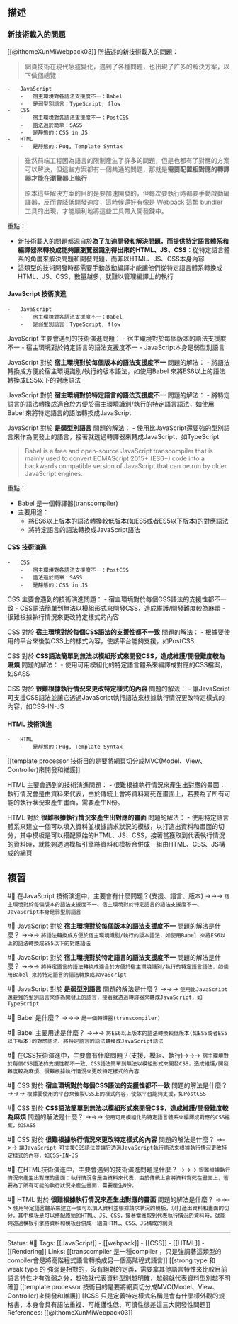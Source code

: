 ## 描述

### 新技術載入的問題
[[@ithomeXunMiWebpack03]] 所描述的新技術載入的問題：
> 網頁技術在現代急遽變化，遇到了各種問題，也出現了許多的解決方案，以下做個總覽：

```
-   JavaScript
    -   宿主環境對各語法支援度不一：Babel
    -   是弱型別語言：TypeScript, flow
-   CSS
    -   宿主環境對各語法支援度不一：PostCSS
    -   語法過於簡單：SASS
    -   是靜態的：CSS in JS
-   HTML
    -   是靜態的：Pug, Template Syntax
```


> 雖然前端工程因為語言的限制產生了許多的問題，但是也都有了對應的方案可以解決，但這些方案都有一個共通的問題，那就是**需要配置相對應的轉譯器才能在瀏覽器上執行**
> 
> 原本這些解決方案的目的是要加速開發的，但每次要執行時都要手動啟動編譯器，反而會降低開發速度，這時候還好有像是 Webpack 這類 bundler 工具的出現，才能順利地將這些工具帶入開發鍊中。

重點：
- 新技術載入的問題都源自於**為了加速開發和解決問題，而提供特定語言體系和編譯器來轉換成能夠讓瀏覽器識別得出來的HTML、JS、CSS**：從特定語言體系的角度來解決問題和開發問題，而非以HTML、JS、CSS本身內容
- 這類型的技術開發時都需要手動啟動編譯才能讓他們從特定語言體系轉換成HTML、JS、CSS，數量越多，就難以管理編譯上的執行


#### JavaScript 技術演進
```
-   JavaScript
    -   宿主環境對各語法支援度不一：Babel
    -   是弱型別語言：TypeScript, flow
```

JavaScript 主要會遇到的技術演進問題：
	- 宿主環境對於每個版本的語法支援度不一
	- 宿主環境對於特定語言的語法支援度不一
	- JavaScript本身是弱型別語言

JavaScript 對於 **宿主環境對於每個版本的語法支援度不一** 問題的解法：
	- 將語法轉換成方便於宿主環境識別/執行的版本語法，如使用Babel 來將ES6以上的語法轉換成ES5以下的對應語法

JavaScript 對於 **宿主環境對於特定語言的語法支援度不一** 問題的解法：
	- 將特定語言的語法轉換成適合於方便於宿主環境識別/執行的特定語言語法，如使用Babel 來將特定語言的語法轉換成JavaScript

JavaScript 對於 **是弱型別語言** 問題的解法：
	- 使用比JavaScript還要強的型別語言來作為開發上的語言，接著就透過轉譯器來轉成JavaScript，如TypeScript

> Babel is a free and open-source JavaScript transcompiler that is mainly used to convert ECMAScript 2015+ (ES6+) code into a backwards compatible version of JavaScript that can be run by older JavaScript engines.

重點：
- Babel 是一個轉譯器(transcompiler)
- 主要用途：
	- 將ES6以上版本的語法轉換較低版本(如ES5或者ES5以下版本)的對應語法
	- 將特定語言的語法轉換成JavaScript語法


#### CSS 技術演進
```
-   CSS
    -   宿主環境對各語法支援度不一：PostCSS
    -   語法過於簡單：SASS
    -   是靜態的：CSS in JS
```

CSS 主要會遇到的技術演進問題：
	- 宿主環境對於每個CSS語法的支援性都不一致
	- CSS語法簡單到無法以模組形式來開發CSS，造成維護/開發難度較為麻煩
	- 很難根據執行情況來更改特定樣式的內容

CSS 對於 **宿主環境對於每個CSS語法的支援性都不一致** 問題的解法：
	- 根據要使用的平台來後製CSS上的樣式內容，使該平台能夠支援，如PostCSS

CSS 對於 **CSS語法簡單到無法以模組形式來開發CSS，造成維護/開發難度較為麻煩** 問題的解法：
	- 使用可用模組化的特定語言體系來編譯成對應的CSS檔案，如SASS

CSS 對於 **很難根據執行情況來更改特定樣式的內容** 問題的解法：
	- 讓JavaScript 可支援CSS語法並讓它透過JavaScript執行語法來根據執行情況更改特定樣式的內容，如CSS-IN-JS


#### HTML 技術演進
```
-   HTML
    -   是靜態的：Pug, Template Syntax
```

[[template processor 技術目的是要將網頁切分成MVC(Model、View、Controller)來開發和維護]]

HTML 主要會遇到的技術演進問題：
	- 很難根據執行情況來產生出對應的畫面：執行情況會是由資料來代表，由於傳統上會將資料寫死在畫面上，若要為了所有可能的執行狀況來產生畫面，需要產生N份。

HTML 對於 **很難根據執行情況來產生出對應的畫面** 問題的解法：
	- 使用特定語言體系來建立一個可以填入資料並根據請求狀況的模板，以打造出資料和畫面的切分，其中模板是可以搭配原始的HTML、JS、CSS，接著當獲取到代表執行情況的資料時，就能夠透過模板引擎將資料和模板合併成一組由HTML、CSS、JS構成的網頁




## 複習

#🧠 在JavaScript 技術演進中，主要會有什麼問題？(支援、語言、版本) ->->-> `宿主環境對於每個版本的語法支援度不一、宿主環境對於特定語言的語法支援度不一、JavaScript本身是弱型別語言`
<!--SR:!2022-09-10,10,230-->

#🧠 JavaScript 對於 **宿主環境對於每個版本的語法支援度不一** 問題的解法是什麼？ ->->-> `將語法轉換成方便於宿主環境識別/執行的版本語法，如使用Babel 來將ES6以上的語法轉換成ES5以下的對應語法`
<!--SR:!2022-09-12,24,250-->

#🧠 JavaScript 對於 **宿主環境對於特定語言的語法支援度不一** 問題的解法是什麼？ ->->-> `將特定語言的語法轉換成適合於方便於宿主環境識別/執行的特定語言語法，如使用Babel 來將特定語言的語法轉換成JavaScript`
<!--SR:!2022-09-16,27,250-->


#🧠 JavaScript 對於 **是弱型別語言** 問題的解法是什麼？ ->->-> `使用比JavaScript還要強的型別語言來作為開發上的語言，接著就透過轉譯器來轉成JavaScript，如TypeScript`
<!--SR:!2022-09-15,26,250-->


#🧠 Babel 是什麼？ ->->-> `是一個轉譯器(transcompiler)`
<!--SR:!2022-09-06,19,250-->
#🧠 Babel 主要用途是什麼？ ->->-> `將ES6以上版本的語法轉換較低版本(如ES5或者ES5以下版本)的對應語法、將特定語言的語法轉換成JavaScript語法`
<!--SR:!2022-09-10,23,250-->

#🧠 在CSS技術演進中，主要會有什麼問題？(支援、模組、執行)->->-> `宿主環境對於每個CSS語法的支援性都不一致、CSS語法簡單到無法以模組形式來開發CSS，造成維護/開發難度較為麻煩、很難根據執行情況來更改特定樣式的內容`
<!--SR:!2022-09-17,28,250-->

#🧠 CSS 對於 **宿主環境對於每個CSS語法的支援性都不一致** 問題的解法是什麼？ ->->-> `根據要使用的平台來後製CSS上的樣式內容，使該平台能夠支援，如PostCSS`
<!--SR:!2022-09-16,27,250-->

#🧠 CSS 對於 **CSS語法簡單到無法以模組形式來開發CSS，造成維護/開發難度較為麻煩** 問題的解法是什麼？ ->->-> `使用可用模組化的特定語言體系來編譯成對應的CSS檔案，如SASS`
<!--SR:!2022-10-15,44,250-->


#🧠 CSS 對於 **很難根據執行情況來更改特定樣式的內容** 問題的解法是什麼？ ->->-> `讓JavaScript 可支援CSS語法並讓它透過JavaScript執行語法來根據執行情況更改特定樣式的內容，如CSS-IN-JS`
<!--SR:!2022-09-13,25,250-->

#🧠 在HTML技術演進中，主要會遇到的技術演進問題是什麼？ ->->-> `很難根據執行情況來產生出對應的畫面：執行情況會是由資料來代表，由於傳統上會將資料寫死在畫面上，若要為了所有可能的執行狀況來產生畫面，需要產生N份。`
<!--SR:!2022-09-14,26,250-->

#🧠 HTML 對於 **很難根據執行情況來產生出對應的畫面** 問題的解法是什麼？ ->->-> `使用特定語言體系來建立一個可以填入資料並根據請求狀況的模板，以打造出資料和畫面的切分，其中模板是可以搭配原始的HTML、JS、CSS，接著當獲取到代表執行情況的資料時，就能夠透過模板引擎將資料和模板合併成一組由HTML、CSS、JS構成的網頁`
<!--SR:!2022-09-17,28,250-->


---
Status: #🌱 
Tags:
[[JavaScript]] - [[webpack]] - [[CSS]] - [[HTML]] - [[Rendering]]
Links:
[[transcompiler 是一種compiler ，只是強調著這類型的compiler會是將高階程式語言轉換成另一個高階程式語言]]
[[strong type 和 weak type 的 強弱是相對的，沒有絕對的定義，需要拿其他語言特性來比較目前語言特性才有強弱之分，越強就代表資料型別越明確，越弱就代表資料型別越不明確]]
[[template processor 技術目的是要將網頁切分成MVC(Model、View、Controller)來開發和維護]]
[[CSS 只是定義特定樣式名稱是會有什麼樣外觀的規格書，本身會具有語法重複、可維護性低、可讀性很差這三大開發性問題]]
References:
[[@ithomeXunMiWebpack03]]